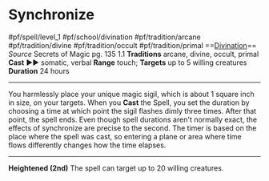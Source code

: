 # Synchronize
#pf/spell/level_1 #pf/school/divination #pf/tradition/arcane #pf/tradition/divine #pf/tradition/occult #pf/tradition/primal
==[Divination](../../../Traits/Divination.md)==
*Source* Secrets of Magic pg. 135 1.1
**Traditions** arcane, divine, occult, primal
**Cast** ►► somatic, verbal
**Range** touch; **Targets** up to 5 willing creatures
**Duration** 24 hours

---
You harmlessly place your unique magic sigil, which is about 1 square inch in size, on your targets. When you **Cast** the Spell, you set the duration by choosing a time at which point the sigil flashes dimly three times. After that point, the spell ends. Even though spell durations aren't normally exact, the effects of synchronize are precise to the second. The timer is based on the place where the spell was cast, so entering a plane or area where time flows differently changes how the time elapses.

<hr>

**Heightened (2nd)** The spell can target up to 20 willing creatures.
